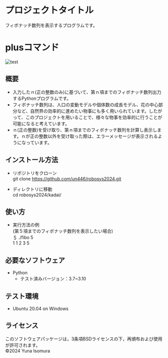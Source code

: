 # プロジェクトタイトル

フィボナッチ数列を表示するプログラムです。

# plusコマンド
![test](https://github.com/un446/robosys2024/actions/workflows/test.yml/badge.svg)

## 概要
- 入力したｎ(正の整数のみ)に基づいて、第ｎ項までのフィボナッチ数列出力するPythonプログラムです。<br>
- フィボナッチ数列は、人口の変動モデルや個体数の成長モデル、花の中心部分など、自然界の効率的に進めたい物事にも多く用いられています。したがって、このプロジェクトを用いることで、様々な物事を効率的に行うことが可能になると考えています。<br>
- ｎ(正の整数)を受け取り、第ｎ項までのフィボナッチ数列を計算し表示します。ｎが正の整数以外を受け取った際は、エラーメッセージが表示されるようになっています。


## インストール方法
- リポジトリをクローン<br>
git clone https://github.com/un446/robosys2024.git

- ディレクトリに移動<br>
cd robosys2024/kadai/


## 使い方
- 実行方法の例<br>
 (第５項までのフィボナッチ数列を表示したい場合)<br>
 ＄ ./fibo 5<br>
 1 1 2 3 5 <br>

## 必要なソフトウェア
- Python
  - テスト済みバージョン：3.7~3.10

## テスト環境
- Ubuntu 20.04 on Windows

## ライセンス
このソフトウェアパッケージは，3条項BSDライセンスの下，再頒布および使用が許可されます。<br>
©2024 Yuna Isomura
